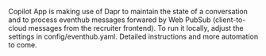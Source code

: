 Copilot App is making use of Dapr to maintain the state of a conversation and to process eventhub messages forwared by Web PubSub (client-to-cloud messages from the recruiter frontend). To run it locally, adjust the settings in config/eventhub.yaml. Detailed instructions and more automation to come.